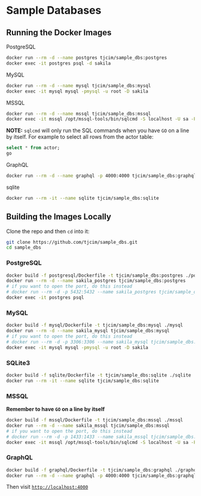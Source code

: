 # Sample Databases

## Running the Docker Images

PostgreSQL
```bash
docker run --rm -d --name postgres tjcim/sample_dbs:postgres
docker exec -it postgres psql -d sakila
```

MySQL
```bash
docker run --rm -d --name mysql tjcim/sample_dbs:mysql
docker exec -it mysql mysql -pmysql -u root -D sakila
```

MSSQL
```bash
docker run --rm -d --name mssql tjcim/sample_dbs:mssql
docker exec -it mssql /opt/mssql-tools/bin/sqlcmd -S localhost -U sa -P S@mpleDBs1 -d sakila
```

**NOTE:** `sqlcmd` will only run the SQL commands when you have `GO` on a line by itself. For example to select all rows from the actor table:

```sql
select * from actor;
go
```

GraphQL
```bash
docker run --rm -d --name graphql -p 4000:4000 tjcim/sample_dbs:graphql
```

sqlite
```bash
docker run --rm -it --name sqlite tjcim/sample_dbs:sqlite
```

## Building the Images Locally

Clone the repo and then `cd` into it:

```bash
git clone https://github.com/tjcim/sample_dbs.git
cd sample_dbs
```

### PostgreSQL

``` bash
docker build -f postgresql/Dockerfile -t tjcim/sample_dbs:postgres ./postgresql
docker run --rm -d --name sakila_postgres tjcim/sample_dbs:postgres
# if you want to open the port, do this instead
# docker run --rm -d -p 5432:5432 --name sakila_postgres tjcim/sample_dbs:postgres
docker exec -it postgres psql
```

### MySQL

```bash
docker build -f mysql/Dockerfile -t tjcim/sample_dbs:mysql ./mysql
docker run --rm -d --name sakila_mysql tjcim/sample_dbs:mysql
# if you want to open the port, do this instead
# docker run --rm -d -p 3306:3306 --name sakila_mysql tjcim/sample_dbs:mysql
docker exec -it mysql mysql -pmysql -u root -D sakila
```

### SQLite3

```bash
docker build -f sqlite/Dockerfile -t tjcim/sample_dbs:sqlite ./sqlite
docker run --rm -it --name sqlite tjcim/sample_dbs:sqlite
```

### MSSQL

**Remember to have `GO` on a line by itself**

```bash
docker build -f mssql/Dockerfile -t tjcim/sample_dbs:mssql ./mssql
docker run --rm -d --name sakila_mssql tjcim/sample_dbs:mssql
# if you want to open the port, do this instead
# docker run --rm -d -p 1433:1433 --name sakila_mssql tjcim/sample_dbs:mssql
docker exec -it mssql /opt/mssql-tools/bin/sqlcmd -S localhost -U sa -P S@mpleDBs1 -d sakila
```

### GraphQL

```bash
docker build -f graphql/Dockerfile -t tjcim/sample_dbs:graphql ./graphql
docker run --rm -d --name graphql -p 4000:4000 tjcim/sample_dbs:graphql
```

Then visit [`http://localhost:4000`](http://localhost:4000)

